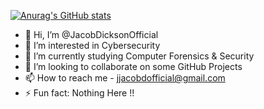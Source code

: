 [![Anurag's GitHub stats](https://github-readme-stats.vercel.app/api?username=JacobDicksonOfficial)](https://github.com/anuraghazra/github-readme-stats)


- 👋 Hi, I’m @JacobDicksonOfficial
- 👀 I’m interested in Cybersecurity 
- 🌱 I’m currently studying Computer Forensics & Security 
- 💞️ I’m looking to collaborate on some GitHub Projects 
- 📫 How to reach me - jjacobdofficial@gmail.com
- ⚡ Fun fact: Nothing Here !!

<!---
JacobDicksonOfficial/JacobDicksonOfficial is a ✨ special ✨ repository because its `README.md` (this file) appears on your GitHub profile.
You can click the Preview link to take a look at your changes.
--->
